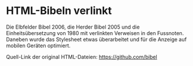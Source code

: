 # HTML-Bibeln verlinkt

Die Elbfelder Bibel 2006, die Herder Bibel 2005 und die Einheitsübersetzung von 1980 mit verlinkten Verweisen in den Fussnoten.
Daneben wurde das Stylesheet etwas überarbeitet und für die Anzeige auf mobilen Geräten optimiert.

Quell-Link der original HTML-Dateien: https://github.com/bibel
